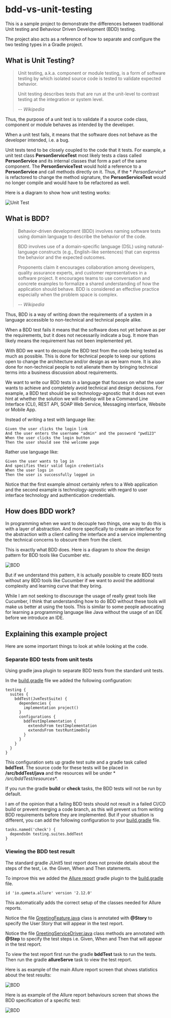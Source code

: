 # bdd-vs-unit-testing

This is a sample project to demonstrate the differences between traditional Unit testing and Behaviour Driven
Development (BDD) testing.

The project also acts as a reference of how to separate and configure the two testing types in a Gradle project.

## What is Unit Testing?

> Unit testing, a.k.a. component or module testing, is a form of software testing by which isolated source code is
> tested to validate expected behavior.
>
> Unit testing describes tests that are run at the unit-level to contrast testing at the integration or system level.
>
> -- <cite>Wikipedia</cite>

Thus, the purpose of a unit test is to validate if a source code class, component or module behaves as intended by the
developer.

When a unit test fails, it means that the software does not behave as the developer intended, i.e. a bug.

Unit tests tend to be closely coupled to the code that it tests. For example, a unit test class **PersonServiceTest**
most likely tests a class called **PersonService** and its internal classes that form a part of the same component.
The **PersonServiceTest** would hold a reference to a **PersonService** and call methods directly on it. Thus, if the *
*PersonService** is refactored to change the method signature, the **PersonServiceTest** would no longer compile and
would have to be refactored as well.

Here is a diagram to show how unit testing works:

![Unit Test](/Documentation/Unit%20Test.drawio.png)

## What is BDD?

> Behavior-driven development (BDD) involves naming software tests using domain language to describe the behavior of the
> code.
>
> BDD involves use of a domain-specific language (DSL) using natural-language constructs (e.g., English-like sentences)
> that can express the behavior and the expected outcomes.
>
> Proponents claim it encourages collaboration among developers, quality assurance experts, and customer representatives
> in a software project. It encourages teams to use conversation and concrete examples to formalize a shared
> understanding of how the application should behave. BDD is considered an effective practice especially when the
> problem space is complex.
>
> -- <cite>Wikipedia</cite>

Thus, BDD is a way of writing down the requirements of a system in a language accessible to non-technical and technical
people alike.

When a BDD test fails it means that the software does not yet behave as per the requirements, but it does not
necessarily indicate a bug. It more than likely means the requirement has not been implemented yet.

With BDD we want to decouple the BDD test from the code being tested as much as possible. This is done for technical
people to keep our options open to change the architecture and/or design as we learn more. It is also done for
non-technical people to not alienate them by bringing technical terms into a business discussion about requirements.

We want to write our BDD tests in a language that focuses on what the user wants to achieve and completely avoid
technical and design decisions. For example, a BDD test should be so technology-agnostic that it does not even hint at
whether the solution we will develop will be a Command Line Interface (CLI), REST API, SOAP Web Service, Messaging
interface, Website or Mobile App.

Instead of writing a test with language like:

```
Given the user clicks the login link
And the user enters the username "admin" and the password "pwd123"
When the user clicks the login button
Then the user should see the welcome page
```

Rather use language like:

```
Given the user wants to log in
And specifies their valid login credentials
When the user logs in
Then the user is successfully logged in
```

Notice that the first example almost certainly refers to a Web application and the second example is
technology-agnostic with regard to user interface technology and authentication credentials.

## How does BDD work?

In programming when we want to decouple two things, one way to do this is with a layer of abstraction. And more
specifically to create an interface for the abstraction with a client calling the interface and a service implementing
the technical concerns to obscure them from the client.

This is exactly what BDD does. Here is a diagram to show the design pattern for BDD tools like Cucumber etc.

![BDD](/Documentation/BDD.drawio.png)

But if we understand this pattern, it is actually possible to create BDD tests without any BDD tools like Cucumber if we
want to avoid the additional complexity and learning curve that they bring.

While I am not seeking to discourage the usage of really great tools like Cucumber, I think that understanding how to do
BDD without these tools will make us better at using the tools. This is similar to some people advocating for learning a
programming language like Java without the usage of an IDE before we introduce an IDE.

## Explaining this example project

Here are some important things to look at while looking at the code.

### Separate BDD tests from unit tests

Using gradle java plugin to separate BDD tests from the standard unit tests.

In the [build.gradle](./build.gradle) file we added the following configuration:

```
testing {
  suites {
    bddTest(JvmTestSuite) {
      dependencies {
        implementation project()
      }
      configurations {
        bddTestImplementation {
          extendsFrom testImplementation
          extendsFrom testRuntimeOnly
        }
      }
    }
  }
}
```

This configuration sets up gradle test suite and a gradle task called **bddTest**.
The source code for these tests will be placed in **/src/bddTest/java** and the resources will be under *
*/src/bddTest/resources**.

If you run the gradle **build** or **check** tasks, the BDD tests will not be run by default.

I am of the opinion that a failing BDD tests should not result in a failed CI/CD build or prevent merging a code branch,
as this will prevent us from writing BDD requirements before they are implemented. But if your situation is different,
you can add the following configuration to your [build.gradle](./build.gradle) file.

```
tasks.named('check') {
  dependsOn testing.suites.bddTest
}
```

### Viewing the BDD test result

The standard gradle JUnit5 test report does not provide details about the steps of the test, i.e. the Given, When and
Then statements.

To improve this we added the [Allure report](https://allurereport.org/) gradle plugin to
the [build.gradle](./build.gradle) file.

```
id 'io.qameta.allure' version '2.12.0'
```

This automatically adds the correct setup of the classes needed for Allure reports.

Notice the file [GreetingFeature.java](./src/bddTest/java/net/binarypaper/bdd_vs_unit_testing/bdd/GreetingFeature.java)
class is annotated with **@Story** to specify the User Story that will appear in the test report.

Notice the
file [GreetingServiceDriver.java](./src/bddTest/java/net/binarypaper/bdd_vs_unit_testing/bdd/GreetingServiceDriver.java)
class methods are annotated with **@Step** to specify the test steps i.e. Given, When and Then that will appear in the
test report.

To view the test report first run the gradle **bddTest** task to run the tests.
Then run the gradle **allureServe** task to view the test report.

Here is as example of the main Allure report screen that shows statistics about the test results:

![BDD](/Documentation/Allure%20report%20main.png)

Here is as example of the Allure report behaviours screen that shows the BDD specification of a specific test:

![BDD](/Documentation/Allure%20report%20behaviours.png)
